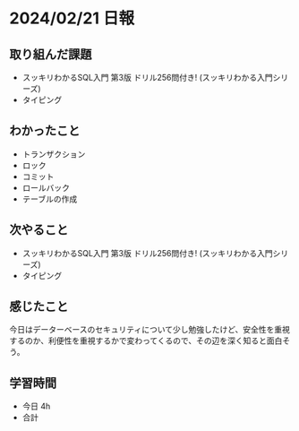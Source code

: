 # 2024/02/21 日報

## 取り組んだ課題
- スッキリわかるSQL入門 第3版 ドリル256問付き! (スッキリわかる入門シリーズ)
- タイピング

## わかったこと
- トランザクション
- ロック
- コミット
- ロールバック
- テーブルの作成

## 次やること
- スッキリわかるSQL入門 第3版 ドリル256問付き! (スッキリわかる入門シリーズ)
- タイピング

## 感じたこと
今日はデーターベースのセキュリティについて少し勉強したけど、安全性を重視するのか、利便性を重視するかで変わってくるので、その辺を深く知ると面白そう。

## 学習時間
- 今日 4h
- 合計
